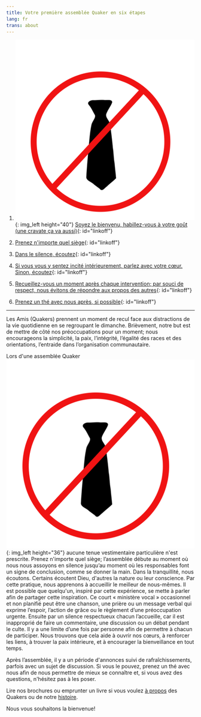 ```yaml
---
title: Votre première assemblée Quaker en six étapes
lang: fr
trans: about
---
```

1. ![](/assets/images/no-tie_color.png){: img_left height="40"} [Soyez le bienvenu, habillez-vous à votre goût (une cravate ça va aussi)](#cravate){: id="linkoff"}
  
1. <i class="fas fa-chair fa-fw fa-2x" style="color: #4d1a00;"></i> [Prenez n'importe quel siège](#chaise){: id="linkoff"}
  
1. <i class="fas fa-search fa-fw fa-2x color-1-text"></i> [Dans le silence, écoutez](#regarde){: id="linkoff"}
  
1. <i class="fas fa-hand-holding-heart fa-fw fa-2x" style="color: crimson"></i> [Si vous vous y sentez incité intérieurement, parlez avec votre cœur. Sinon, écoutez](#coeur){: id="linkoff"}

1. <i class="far fa-pause-circle fa-fw fa-2x color-1-light-text"></i> [Recueillez-vous un moment après chaque intervention; par souci de respect, nous évitons de répondre aux propos des autres](#attendre){: id="linkoff"}
   
1. <i class="fas fa-mug-hot fa-fw fa-2x color-1-dark-text"></i> [Prenez un thé avec nous après, si possible](#thé){: id="linkoff"}
    
************

Les Amis (Quakers) prennent un moment de recul face aux distractions de la vie quotidienne en se regroupant le dimanche. Brièvement, notre but est de mettre de côté nos préoccupations pour un moment; nous encourageons la simplicité, la paix, l’intégrité, l’égalité des races et des orientations, l’entraide dans l’organisation communautaire. 

Lors d'une assemblée Quaker ![](/assets/images/no-tie_color.png){: img_left height="36"}<span class="stanchor"><a name="cravate"> </a></span> aucune tenue vestimentaire particulière n'est prescrite. <i class="fas fa-chair" style="color: #4d1a00;"></i><span class="stanchor"><a name="chaise"> </a></span> Prenez n'importe quel siège; l’assemblée débute au moment où nous nous assoyons en silence jusqu’au moment où les responsables font un signe de conclusion, comme se donner la main. <i class="fas fa-search color-1-text"></i><span class="stanchor"><a name="regarde"> </a></span> Dans la tranquillité, nous écoutons. Certains écoutent Dieu, d'autres la nature ou leur conscience. Par cette pratique, nous apprenons à accueillir le meilleur de nous-mêmes. <i class="fas fa-hand-holding-heart" style="color: crimson"></i><span class="stanchor"><a name="coeur"> </a></span> Il est possible que quelqu'un, inspiré par cette expérience, se mette à parler afin de partager cette inspiration. Ce court « ministère vocal » occasionnel et non planifié peut être une chanson, une prière ou un message verbal qui exprime l’espoir, l’action de grâce ou le règlement d’une préoccupation urgente. <i class="far fa-pause-circle color-1-light-text"></i><span class="stanchor"><a name="attendre"> </a></span> Ensuite par un silence respectueux chacun l’accueille, car il est inapproprié de faire un commentaire, une discussion ou un débat pendant le culte. Il y a une limite d’une fois par personne afin de permettre à chacun de participer. Nous trouvons que cela aide à ouvrir nos cœurs, à renforcer les liens, à trouver la paix intérieure, et à encourager la bienveillance en tout temps.

Après l’assemblée, il y a un période d'annonces <i class="fas fa-mug-hot color-1-dark-text"></i><span class="stanchor"><a name="thé"> </a></span> suivi de rafraîchissements, parfois avec un sujet de discussion. Si vous le pouvez, prenez un thé avec nous afin de nous permettre de mieux se connaître et, si vous avez des questions, n'hésitez pas à les poser.

<i class="fas fa-book-reader color-1-text"></i> Lire nos brochures ou emprunter un livre si vous voulez [à propos](intro-fr.html) des Quakers ou de notre [histoire](liens_histoire.html).

Nous vous souhaitons la bienvenue!
